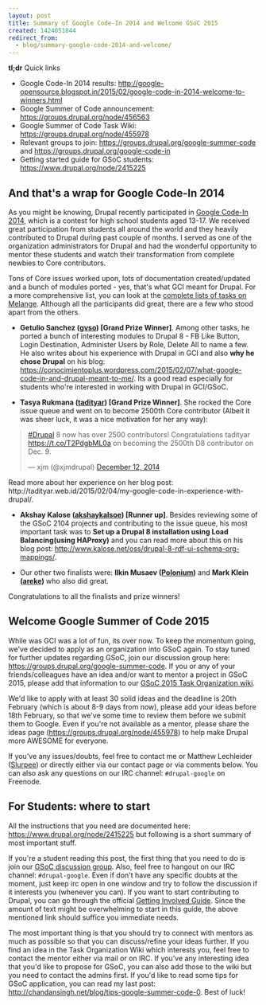 ```yaml
---
layout: post
title: Summary of Google Code-In 2014 and Welcome GSoC 2015
created: 1424051844
redirect_from:
  - blog/summary-google-code-2014-and-welcome/
---
```

**tl;dr** Quick links

- Google Code-In 2014 results: http://google-opensource.blogspot.in/2015/02/google-code-in-2014-welcome-to-winners.html
- Google Summer of Code announcement: https://groups.drupal.org/node/456563
- Google Summer of Code Task Wiki: https://groups.drupal.org/node/455978
- Relevant groups to join: https://groups.drupal.org/google-summer-code and https://groups.drupal.org/google-code-in
- Getting started guide for GSoC students: https://www.drupal.org/node/2415225

## And that's a wrap for Google Code-In 2014

As you might be knowing, Drupal recently participated in [Google Code-In 2014](http://www.google-melange.com/gci/homepage/google/gci2014), which is a contest for high school students aged 13-17. We received great participation from students all around the world and they heavily contributed to Drupal during past couple of months. I served as one of the organization administrators for Drupal and had the wonderful opportunity to mentor these students and watch their transformation from complete newbies to Core contributors.

Tons of Core issues worked upon, lots of documentation created/updated and a bunch of modules ported - yes, that's what GCI meant for Drupal. For a more comprehensive list, you can look at the [complete lists of tasks on Melange](http://www.google-melange.com/gci/org/google/gci2014/drupal). Although all the participants did great, there are a few who stood apart from the others.

- **Getulio Sanchez ([gvso](https://www.drupal.org/u/gvso)) [Grand Prize Winner]**. Among other tasks, he ported a bunch of interesting modules to Drupal 8 - FB Like Button, Login Destination, Administer Users by Role, Delete All to name a few. He also writes about his experience with Drupal in GCI and also **why he chose Drupal** on his blog: https://conocimientoplus.wordpress.com/2015/02/07/what-google-code-in-and-drupal-meant-to-me/. Its a good read especially for students who're interested in working with Drupal in GCI/GSoC.

- **Tasya Rukmana ([tadityar](https://www.drupal.org/u/tadityar)) [Grand Prize Winner]**. She rocked the Core issue queue and went on to become 2500th Core contributor (Albeit it was sheer luck, it was a nice motivation for her any way):
<blockquote class="twitter-tweet" lang="en"><p><a href="https://twitter.com/hashtag/Drupal?src=hash">#Drupal</a> 8 now has over 2500 contributors! Congratulations tadityar <a href="https://t.co/T2PdgbML0a">https://t.co/T2PdgbML0a</a> on becoming the 2500th D8 contributor on Dec. 9.</p>&mdash; xjm (@xjmdrupal) <a href="https://twitter.com/xjmdrupal/status/543333193496399872">December 12, 2014</a></blockquote>
<script async src="//platform.twitter.com/widgets.js" charset="utf-8"></script>
Read more about her experience on her blog post: http://tadityar.web.id/2015/02/04/my-google-code-in-experience-with-drupal/.

- **Akshay Kalose ([akshaykalsoe](https://www.drupal.org/u/akshaykalose))  [Runner up]**. Besides reviewing some of the GSoC 2104 projects and contributing to the issue queue, his most important task was to **Set up a Drupal 8 installation using Load Balancing(using HAProxy)** and you can read more about this on his blog post: http://www.kalose.net/oss/drupal-8-rdf-ui-schema-org-mappings/.

- Our other two finalists were: **Ilkin Musaev ([Polonium](https://www.drupal.org/u/polonium))** and **Mark Klein ([areke](https://www.drupal.org/u/areke))** who also did great.

Congratulations to all the finalists and prize winners!

## Welcome Google Summer of Code 2015

While was GCI was a lot of fun, its over now. To keep the momentum going, we've decided to apply as an organization into GSoC again. To stay tuned for further updates regarding GSoC, join our discussion group here: https://groups.drupal.org/google-summer-code. If you or any of your friends/colleagues have an idea and/or want to mentor a project in GSoC 2015, please add that information to our [GSoC 2015 Task Organization wiki](https://groups.drupal.org/node/455978).

We'd like to apply with at least 30 solid ideas and the deadline is 20th February (which is about 8-9 days from now), please add your ideas before 18th February, so that we've some time to review them before we submit them to Google. Even if you're not available as a mentor, please share the ideas page (https://groups.drupal.org/node/455978) to help make Drupal more AWESOME for everyone.

If you've any issues/doubts, feel free to contact me or Matthew Lechleider ([Slurpee](https://drupal.org/u/Slurpee)) or directly either via our contact page or via comments below. You can also ask any questions on our IRC channel: `#drupal-google` on Freenode.

## For Students: where to start

All the instructions that you need are documented here: https://www.drupal.org/node/2415225 but following is a short summary of most important stuff.

If you're a student reading this post, the first thing that you need to do is join our [GSoC discussion group](https://groups.drupal.org/google-summer-code). Also, feel free to hangout on our IRC channel: `#drupal-google`. Even if don't have any specific doubts at the moment, just keep irc open in one window and try to follow the discussion if it interests you (whenever you can). If you want to start contributing to Drupal, you can go through the official [Getting Involved Guide](https://www.drupal.org/getting-involved-guide). Since the amount of text might be overwhelming to start in this guide, the above mentioned link should suffice you immediate needs.

The most important thing is that you should try to connect with mentors as much as possible so that you can discuss/refine your ideas further. If you find an idea in the Task Organization Wiki which interests you, feel free to contact the mentor either via mail or on IRC. If you've any interesting idea that you'd like to propose for GSoC, you can also add those to the wiki but you need to contact the admins first. If you'd like to read some tips for GSoC application, you can read my last post: http://chandansingh.net/blog/tips-google-summer-code-0. Best of luck!
